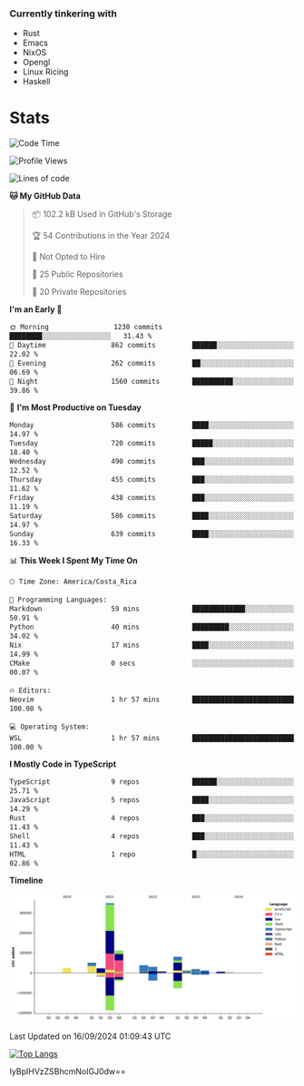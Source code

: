 ### Currently tinkering with
 - Rust
 - Emacs
 - NixOS
 - Opengl
 - Linux Ricing
 - Haskell

# Stats
<!--START_SECTION:waka-->
![Code Time](http://img.shields.io/badge/Code%20Time-904%20hrs%2044%20mins-blue)

![Profile Views](http://img.shields.io/badge/Profile%20Views-1-blue)

![Lines of code](https://img.shields.io/badge/From%20Hello%20World%20I%27ve%20Written-757.5%20thousand%20lines%20of%20code-blue)

**🐱 My GitHub Data** 

> 📦 102.2 kB Used in GitHub's Storage 
 > 
> 🏆 54 Contributions in the Year 2024
 > 
> 🚫 Not Opted to Hire
 > 
> 📜 25 Public Repositories 
 > 
> 🔑 20 Private Repositories 
 > 
**I'm an Early 🐤** 

```text
🌞 Morning                1230 commits        ████████░░░░░░░░░░░░░░░░░   31.43 % 
🌆 Daytime                862 commits         ██████░░░░░░░░░░░░░░░░░░░   22.02 % 
🌃 Evening                262 commits         ██░░░░░░░░░░░░░░░░░░░░░░░   06.69 % 
🌙 Night                  1560 commits        ██████████░░░░░░░░░░░░░░░   39.86 % 
```
📅 **I'm Most Productive on Tuesday** 

```text
Monday                   586 commits         ████░░░░░░░░░░░░░░░░░░░░░   14.97 % 
Tuesday                  720 commits         █████░░░░░░░░░░░░░░░░░░░░   18.40 % 
Wednesday                490 commits         ███░░░░░░░░░░░░░░░░░░░░░░   12.52 % 
Thursday                 455 commits         ███░░░░░░░░░░░░░░░░░░░░░░   11.62 % 
Friday                   438 commits         ███░░░░░░░░░░░░░░░░░░░░░░   11.19 % 
Saturday                 586 commits         ████░░░░░░░░░░░░░░░░░░░░░   14.97 % 
Sunday                   639 commits         ████░░░░░░░░░░░░░░░░░░░░░   16.33 % 
```


📊 **This Week I Spent My Time On** 

```text
🕑︎ Time Zone: America/Costa_Rica

💬 Programming Languages: 
Markdown                 59 mins             █████████████░░░░░░░░░░░░   50.91 % 
Python                   40 mins             █████████░░░░░░░░░░░░░░░░   34.02 % 
Nix                      17 mins             ████░░░░░░░░░░░░░░░░░░░░░   14.99 % 
CMake                    0 secs              ░░░░░░░░░░░░░░░░░░░░░░░░░   00.07 % 

🔥 Editors: 
Neovim                   1 hr 57 mins        █████████████████████████   100.00 % 

💻 Operating System: 
WSL                      1 hr 57 mins        █████████████████████████   100.00 % 
```

**I Mostly Code in TypeScript** 

```text
TypeScript               9 repos             ██████░░░░░░░░░░░░░░░░░░░   25.71 % 
JavaScript               5 repos             ████░░░░░░░░░░░░░░░░░░░░░   14.29 % 
Rust                     4 repos             ███░░░░░░░░░░░░░░░░░░░░░░   11.43 % 
Shell                    4 repos             ███░░░░░░░░░░░░░░░░░░░░░░   11.43 % 
HTML                     1 repo              █░░░░░░░░░░░░░░░░░░░░░░░░   02.86 % 
```



**Timeline**

![Lines of Code chart](https://raw.githubusercontent.com/PandeCode/PandeCode/main/assets/bar_graph.png)


 Last Updated on 16/09/2024 01:09:43 UTC
<!--END_SECTION:waka-->
<!-- 
[![PandeCode's GitHub stats](https://github-readme-stats.vercel.app/api?username=PandeCode&theme=dracula&hide_border=true&show_icons=true)](https://github.com/anuraghazra/github-readme-stats)
-->
[![Top Langs](https://github-readme-stats.vercel.app/api/top-langs/?username=PandeCode&layout=compact&theme=dracula&hide_border=true)](https://github.com/anuraghazra/github-readme-stats)

IyBpIHVzZSBhcmNoIGJ0dw==
